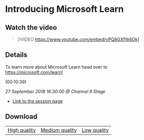# Introducing Microsoft Learn

## Watch the video
> [!VIDEO https://www.youtube.com/embed/yPQ8GXfW4Ok]

## Details

<p>To learn more about Microsoft Learn head over to <a href="https://microsoft.com/learn">https://microsoft.com/learn!</a></p> (00:10:39)

*27 September 2018 16:30:00 @ Channel 9 Stage*

- [Link to the session page](https://channel9.msdn.com/Events/Ignite/2018/Introducing-Microsoft-Learn)

## Download

||||
|:--:|:----:|:-:|
|[High quality](https://sec.ch9.ms/ch9/91a3/dc64606d-2546-4aef-bd17-b74c3e6b91a3/ch9d4s02_high.mp4)|[Medium quality](https://sec.ch9.ms/ch9/91a3/dc64606d-2546-4aef-bd17-b74c3e6b91a3/ch9d4s02_mid.mp4)|[Low quality](https://sec.ch9.ms/ch9/91a3/dc64606d-2546-4aef-bd17-b74c3e6b91a3/ch9d4s02.mp4)